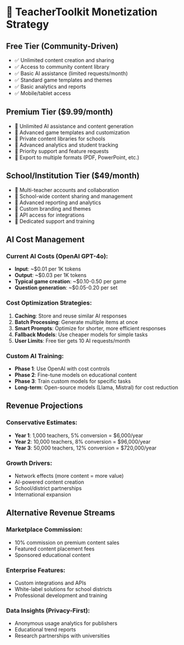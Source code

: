 # 🎯 TeacherToolkit Monetization Strategy

## **Free Tier (Community-Driven)**
- ✅ Unlimited content creation and sharing
- ✅ Access to community content library
- ✅ Basic AI assistance (limited requests/month)
- ✅ Standard game templates and themes
- ✅ Basic analytics and reports
- ✅ Mobile/tablet access

## **Premium Tier ($9.99/month)**
- 🚀 Unlimited AI assistance and content generation
- 🚀 Advanced game templates and customization
- 🚀 Private content libraries for schools
- 🚀 Advanced analytics and student tracking
- 🚀 Priority support and feature requests
- 🚀 Export to multiple formats (PDF, PowerPoint, etc.)

## **School/Institution Tier ($49/month)**
- 🏫 Multi-teacher accounts and collaboration
- 🏫 School-wide content sharing and management
- 🏫 Advanced reporting and analytics
- 🏫 Custom branding and themes
- 🏫 API access for integrations
- 🏫 Dedicated support and training

## **AI Cost Management**

### **Current AI Costs (OpenAI GPT-4o):**
- **Input**: ~$0.01 per 1K tokens
- **Output**: ~$0.03 per 1K tokens
- **Typical game creation**: ~$0.10-0.50 per game
- **Question generation**: ~$0.05-0.20 per set

### **Cost Optimization Strategies:**
1. **Caching**: Store and reuse similar AI responses
2. **Batch Processing**: Generate multiple items at once
3. **Smart Prompts**: Optimize for shorter, more efficient responses
4. **Fallback Models**: Use cheaper models for simple tasks
5. **User Limits**: Free tier gets 10 AI requests/month

### **Custom AI Training:**
- **Phase 1**: Use OpenAI with cost controls
- **Phase 2**: Fine-tune models on educational content
- **Phase 3**: Train custom models for specific tasks
- **Long-term**: Open-source models (Llama, Mistral) for cost reduction

## **Revenue Projections**

### **Conservative Estimates:**
- **Year 1**: 1,000 teachers, 5% conversion = $6,000/year
- **Year 2**: 10,000 teachers, 8% conversion = $96,000/year
- **Year 3**: 50,000 teachers, 12% conversion = $720,000/year

### **Growth Drivers:**
- Network effects (more content = more value)
- AI-powered content creation
- School/district partnerships
- International expansion

## **Alternative Revenue Streams**

### **Marketplace Commission:**
- 10% commission on premium content sales
- Featured content placement fees
- Sponsored educational content

### **Enterprise Features:**
- Custom integrations and APIs
- White-label solutions for school districts
- Professional development and training

### **Data Insights (Privacy-First):**
- Anonymous usage analytics for publishers
- Educational trend reports
- Research partnerships with universities 
